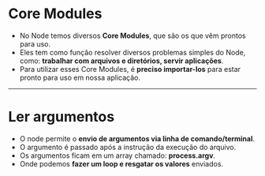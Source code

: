 # Core Modules

- No Node temos diversos **Core Modules**, que são os que vêm prontos para uso.
- Eles tem como função resolver diversos problemas simples do Node, como: **trabalhar com arquivos e diretórios, servir aplicações**.
- Para utilizar esses Core Modules, é **preciso importar-los** para estar pronto para uso em nossa aplicação.

--- 

# Ler argumentos

- O node permite o **envio de argumentos via linha de comando/terminal**.
- O argumento é passado após a instrução da execução do arquivo.
- Os argumentos ficam em um array chamado: **process.argv**.
- Onde podemos **fazer um loop e resgatar os valores** enviados.